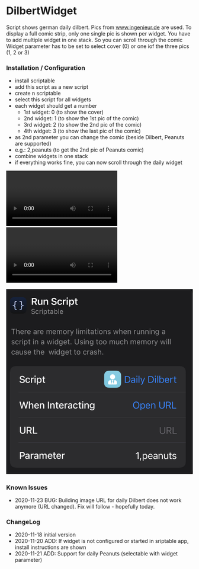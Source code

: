 # DilbertWidget

Script shows german daily dilbert. Pics from www.ingenieur.de are used.
To display a full comic strip, only one single pic is shown per widget.
You have to add multiple widget in one stack. So you can scroll through the comic
Widget parameter has to be set to select cover (0) or one iof the three pics (1, 2 or 3)

### Installation / Configuration
* install scriptable
* add this script as a new script
* create n scriptable
* select this script for all widgets
* each widget should get a number
   - 1st widget: 0 (to show the cover)
   - 2nd widget: 1 (to show the 1st pic of the comic)
   - 3rd widget: 2 (to show the 2nd pic of the comic)
   - 4th widget: 3 (to show the last pic of the comic)
* as 2nd parameter you can change the comic (beside Dilbert, Peanuts are supported)
* e.g.: 2,peanuts     (to get the 2nd pic of Peanuts comic)
* combine widgets in one stack
* if everything works fine, you can now scroll through the daily widget

![](movie.mov)
![](movie_peanuts.mov)

![](config.jpg)

### Known Issues
- 2020-11-23 BUG: Building image URL for daily Dilbert does not work anymore (URL changed). Fix will follow - hopefully today.

### ChangeLog
- 2020-11-18 initial version
- 2020-11-20 ADD: If widget is not configured or started in sriptable app, install instructions are shown
- 2020-11-21 ADD: Support for daily Peanuts (selectable with widget parameter)
